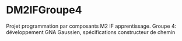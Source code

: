 # DM2IFGroupe4
Projet programmation par composants M2 IF apprentissage. Groupe 4: développement GNA Gaussien, spécifications constructeur de chemin
